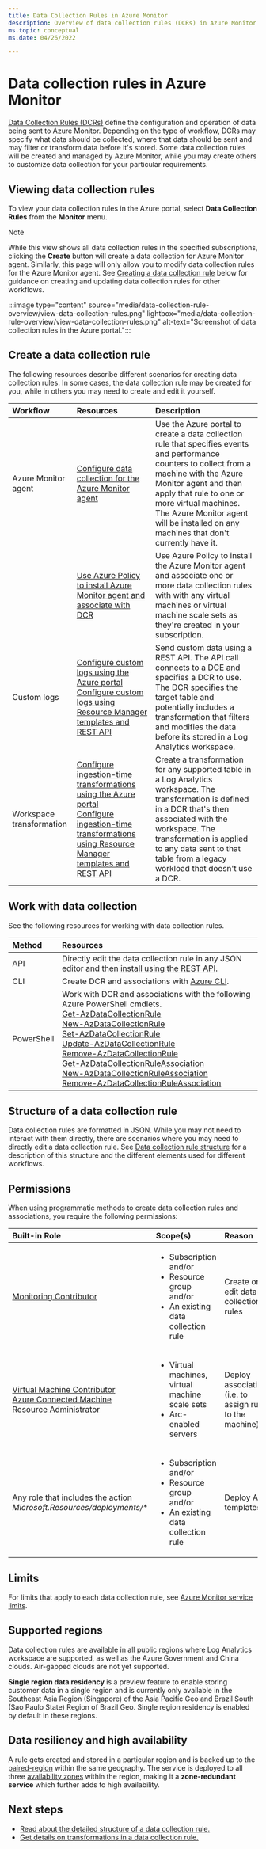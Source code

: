 ```yaml
---
title: Data Collection Rules in Azure Monitor
description: Overview of data collection rules (DCRs) in Azure Monitor including their contents and structure and how you can create and work with them.
ms.topic: conceptual
ms.date: 04/26/2022

---
```


# Data collection rules in Azure Monitor
[Data Collection Rules (DCRs)](../essentials/data-collection-rule-overview.md) define the configuration and operation of data being sent to Azure Monitor. Depending on the type of workflow, DCRs may specify what data should be collected, where that data should be sent and may filter or transform data before it's stored. Some data collection rules will be created and managed by Azure Monitor, while you may create others to customize data collection for your particular requirements. 

## Viewing data collection rules
To view your data collection rules in the Azure portal, select **Data Collection Rules** from the **Monitor** menu.

> [!NOTE]
> While this view shows all data collection rules in the specified subscriptions, clicking the **Create** button will create a data collection for Azure Monitor agent. Similarly, this page will only allow you to modify data collection rules for the Azure Monitor agent. See [Creating a data collection rule](#create-a-data-collection-rule) below for guidance on creating and updating data collection rules for other workflows.

:::image type="content" source="media/data-collection-rule-overview/view-data-collection-rules.png" lightbox="media/data-collection-rule-overview/view-data-collection-rules.png" alt-text="Screenshot of data collection rules in the Azure portal.":::


## Create a data collection rule
The following resources describe different scenarios for creating data collection rules. In some cases, the data collection rule may be created for you, while in others you may need to create and edit it yourself. 

| Workflow | Resources | Description |
|:---|:---|:---|
| Azure Monitor agent | [Configure data collection for the Azure Monitor agent](../agents/data-collection-rule-azure-monitor-agent.md) | Use the Azure portal to create a data collection rule that specifies events and performance counters to collect from a machine with the Azure Monitor agent and then apply that rule to one or more virtual machines. The Azure Monitor agent will be installed on any machines that don't currently have it.  |
| | [Use Azure Policy to install Azure Monitor agent and associate with DCR](../agents/azure-monitor-agent-manage.md#using-azure-policy) | Use Azure Policy to install the Azure Monitor agent and associate one or more data collection rules with with any virtual machines or virtual machine scale sets as they're created in your subscription.
| Custom logs | [Configure custom logs using the Azure portal](../logs/tutorial-custom-logs.md)<br>[Configure custom logs using Resource Manager templates and REST API](../logs/tutorial-custom-logs-api.md) | Send custom data using a REST API. The API call connects to a DCE and specifies a DCR to use. The DCR specifies the target table and potentially includes a transformation that filters and modifies the data before its stored in a Log Analytics workspace.  |
| Workspace transformation | [Configure ingestion-time transformations using the Azure portal](../logs/tutorial-ingestion-time-transformations.md)<br>[Configure ingestion-time transformations using Resource Manager templates and REST API](../logs/tutorial-ingestion-time-transformations-api.md) | Create a transformation for any supported table in a Log Analytics workspace. The transformation is defined in a DCR that's then associated with the workspace. The transformation is applied to any data sent to that table from a legacy workload that doesn't use a DCR. |

##  Work with data collection
See the following resources for working with data collection rules.

| Method | Resources |
|:---|:---|
| API        | Directly edit the data collection rule in any JSON editor and then [install using the REST API](/rest/api/monitor/datacollectionrules). |
| CLI        | Create DCR and associations with [Azure CLI](https://github.com/Azure/azure-cli-extensions/blob/master/src/monitor-control-service/README.md). |
| PowerShell | Work with DCR and associations with the following Azure PowerShell cmdlets.<br>[Get-AzDataCollectionRule](/powershell/module/az.monitor/get-azdatacollectionrule)<br>[New-AzDataCollectionRule](/powershell/module/az.monitor/new-azdatacollectionrule)<br>[Set-AzDataCollectionRule](/powershell/module/az.monitor/set-azdatacollectionrule)<br>[Update-AzDataCollectionRule](/powershell/module/az.monitor/update-azdatacollectionrule)<br>[Remove-AzDataCollectionRule](/powershell/module/az.monitor/remove-azdatacollectionrule)<br>[Get-AzDataCollectionRuleAssociation](/powershell/module/az.monitor/get-azdatacollectionruleassociation)<br>[New-AzDataCollectionRuleAssociation](/powershell/module/az.monitor/new-azdatacollectionruleassociation)<br>[Remove-AzDataCollectionRuleAssociation](/powershell/module/az.monitor/remove-azdatacollectionruleassociation)




## Structure of a data collection rule
Data collection rules are formatted in JSON. While you may not need to interact with them directly, there are scenarios where you may need to directly edit a data collection rule. See [Data collection rule structure](data-collection-rule-structure.md) for a description of this structure and the different elements used for different workflows.

## Permissions 
When using programmatic methods to create data collection rules and associations, you require the following permissions:  

| Built-in Role | Scope(s) | Reason |  
|:---|:---|:---|  
| [Monitoring Contributor](../../role-based-access-control/built-in-roles.md#monitoring-contributor) | <ul><li>Subscription and/or</li><li>Resource group and/or </li><li>An existing data collection rule</li></ul> | Create or edit data collection rules |
| [Virtual Machine Contributor](../../role-based-access-control/built-in-roles.md#virtual-machine-contributor)<br>[Azure Connected Machine Resource Administrator](../../role-based-access-control/built-in-roles.md#azure-connected-machine-resource-administrator)</li></ul> | <ul><li>Virtual machines, virtual machine scale sets</li><li>Arc-enabled servers</li></ul> | Deploy associations (i.e. to assign rules to the machine) |
| Any role that includes the action *Microsoft.Resources/deployments/** | <ul><li>Subscription and/or</li><li>Resource group and/or </li><li>An existing data collection rule</li></ul> | Deploy ARM templates |

## Limits
For limits that apply to each data collection rule, see [Azure Monitor service limits](../service-limits.md#data-collection-rules).


## Supported regions
Data collection rules are available in all public regions where Log Analytics workspace are supported, as well as the Azure Government and China clouds. Air-gapped clouds are not yet supported.

**Single region data residency** is a preview feature to enable storing customer data in a single region and is currently only available in the Southeast Asia Region (Singapore) of the Asia Pacific Geo and Brazil South (Sao Paulo State) Region of Brazil Geo. Single region residency is enabled by default in these regions.


## Data resiliency and high availability
A rule gets created and stored in a particular region and is backed up to the [paired-region](../../availability-zones/cross-region-replication-azure.md#azure-cross-region-replication-pairings-for-all-geographies) within the same geography. The service is deployed to all three [availability zones](../../availability-zones/az-overview.md#availability-zones) within the region, making it a **zone-redundant service** which further adds to high availability.


## Next steps

- [Read about the detailed structure of a data collection rule.](data-collection-rule-structure.md)
- [Get details on transformations in a data collection rule.](data-collection-rule-transformations.md)
